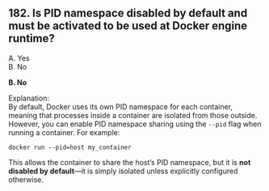 ## 182. Is PID namespace disabled by default and must be activated to be used at Docker engine runtime?
A. Yes  
B. No  

**B. No**  

Explanation:  
By default, Docker uses its own PID namespace for each container, meaning that processes inside a container are isolated from those outside. However, you can enable PID namespace sharing using the `--pid` flag when running a container. For example:  

```
docker run --pid=host my_container
```

This allows the container to share the host’s PID namespace, but it is **not disabled by default**—it is simply isolated unless explicitly configured otherwise.
